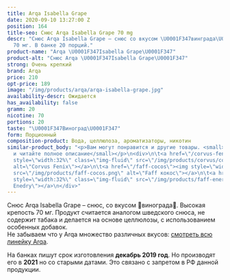 ```yaml
---
title: Arqa Isabella Grape
date: 2020-09-10 13:27:00 Z
position: 164
title-seo: Снюс Arqa Isabella Grape 70 mg
descr: "Снюс Arqa Isabella Grape – снюс со вкусом \U0001F347винграда\U0001F347. Крепость
  70 мг. В банке 20 порций."
product-name: "Arqa \U0001F347Isabella Grape\U0001F347"
product-alt: "Снюс Arqa \U0001F347Isabella Grape\U0001F347"
strong: Очень крепкий
brand: Arqa
price: 210
opt-price: 189
image: "/img/products/arqa/arqa-isabella-grape.jpg"
availability-descr: Ожидается
has_availability: false
gramm: 20
nicotine: 70
portions: 20
taste: "\U0001F347Виноград\U0001F347"
form: Порционный
composition-product: Вода, целлюлоза, ароматизаторы, никотин
similar-product_body: "<p>Вам могут понравится и другие товары. <small>Жмите на картинки
  и читайте полное описание</small></p>\n<div>\n\t<a href=\"/corvus-fenix-barberry\"><img
  style=\"width:32%\" class=\"img-fluid\" src=\"/img/products/corvus/corvus-fenix.png\"
  alt=\"Corvus Fenix\"></a>\n\t<a href=\"/faff-cocos\"><img style=\"width:32%\" class=\"img-fluid\"
  src=\"/img/products/faff-cocos.png\" alt=\"Faff кокос\"></a>\n\t<a href=\"/faff-snus-energy\"><img
  style=\"width:32%\" class=\"img-fluid\" src=\"/img/products/faff-energy.png\" alt=\"Faff
  Enedry\"></a>\n</div>"
---
```


Снюс Arqa Isabella Grape – снюс, со вкусом 🍇винограда🍇. Высокая крепость 70 мг. Продукт считается аналогом шведского снюса, не содержит табака и делается на основе целлюлозы, с использованием особенных добавок.<br>
Не забываем что у Arqa множество различных вкусов: [смотреть всю линейку Arqa](/arqa).

На банках пишут срок изготовления **декабрь 2019 год**. Но производят его в **2021** но со старыми датами. Это связано с запретом в РФ данной продукции.